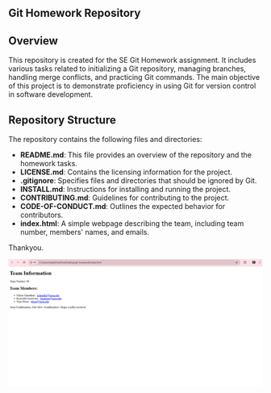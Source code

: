 ## Git Homework Repository

## Overview
This repository is created for the SE Git Homework assignment. It includes various tasks related to initializing a Git repository, managing branches, handling merge conflicts, and practicing Git commands. The main objective of this project is to demonstrate proficiency in using Git for version control in software development.

## Repository Structure
The repository contains the following files and directories:
- **README.md**: This file provides an overview of the repository and the homework tasks.
- **LICENSE.md**: Contains the licensing information for the project.
- **.gitignore**: Specifies files and directories that should be ignored by Git.
- **INSTALL.md**: Instructions for installing and running the project.
- **CONTRIBUTING.md**: Guidelines for contributing to the project.
- **CODE-OF-CONDUCT.md**: Outlines the expected behavior for contributors.
- **index.html**: A simple webpage describing the team, including team number, members' names, and emails.

Thankyou.
<!-- Added text -->
![Webpage Screenshot](./screenshot.png)